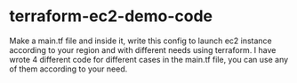 # terraform-ec2-demo-code
Make a main.tf file and inside it, write this config to launch ec2 instance according to your region and with different needs using terraform.
I have wrote 4 different code for different cases in the main.tf file, you can use any of them according to your need.
